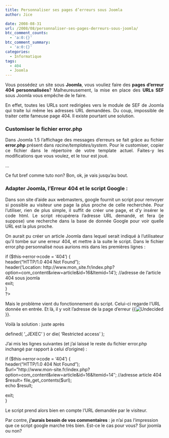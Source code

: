 ```yaml
---
title: Personnaliser ses pages d’erreurs sous Joomla
author: Jice

date: 2008-08-31
url: /2008/08/personnaliser-ses-pages-derreurs-sous-joomla/
btc_comment_counts:
  - 'a:0:{}'
btc_comment_summary:
  - 'a:0:{}'
categories:
  - Informatique
tags:
  - 404
  - Joomla
---
```

<p align="justify">
  Vous possédez un site sous <strong>Joomla</strong>, vous vouliez faire des <strong>pages d&#8217;erreur 404 personnalisées</strong>? Malheureusement, la mise en place des <strong>URLs SEF</strong> sous Joomla vous empêche de le faire.
</p>

<p align="justify">
  En effet, toutes les URLs sont redirigées vers le module de SEF de Joomla qui traite lui même les adresses URL demandées. Du coup, impossible de traiter cette fameuse page 404. Il existe pourtant une solution.
</p>

### Customiser le fichier error.php

<p align="justify">
  Dans Joomla 1.5 l&#8217;affichage des messages d&#8217;erreurs se fait grâce au fichier <strong>error.php</strong> présent dans <em>racine/templates/system</em>. Pour le customiser, copier ce fichier dans le répertoire de votre template actuel. Faites-y les modifications que vous voulez, et le tour est joué.
</p>

<p align="justify">
  &#8230;
</p>

<p align="justify">
  Ce fut bref comme tuto non? Bon, ok, je vais jusqu&#8217;au bout.
</p>

<p align="justify">
  <h3>
    Adapter Joomla, l&#8217;Erreur 404 et le script Google :
  </h3>
  
  <p align="justify">
    Dans son site d&#8217;aide aux webmasters, google fournit un script pour renvoyer si possible au visiteur une page la plus proche de celle recherchée. Pour l&#8217;utiliser, rien de plus simple, il suffit de créer une page, et d&#8217;y insérer le code html. Le script récupérera l&#8217;adresse URL demandé, et fera (je suppose) une recherche dans la base de donnée Google pour voir quelle URL est la plus proche.
  </p>
  
  <p align="justify">
    On aurait pu créer un article Joomla dans lequel serait indiqué à l&#8217;utilisateur qu&#8217;il tombe sur une erreur 404, et mettre à la suite le script. Dans le fichier error.php personnalisé nous aurions mis dans les premières lignes :
  </p>
  
  <p>
    <?php<br /> if ($this->error->code = &#8216;404&#8217;) {<br /> header(&#8220;HTTP/1.0 404 Not Found&#8221;);<br /> header(&#8216;Location: http://www.mon_site.fr/index.php?option=com_content&view=article&id=16&Itemid=14&#8242;); //adresse de l&#8217;article 404 sous joomla<br /> exit;<br /> }<br /> ?>
  </p>
  
  <p>
    Mais le problème vient du fonctionnement du script. Celui-ci regarde l&#8217;URL donnée en entrée. Et là, il y voit l&#8217;adresse de la page d&#8217;erreur {{<img title="Undecided" src="plugins/editors/tinymce/jscripts/tiny_mce/plugins/emotions/images/smiley-undecided.gif" border="0" alt="Undecided" >}}.
  </p>
  
  <p>
    Voilà la solution : juste après
  </p>
  
  <p>
    defined( &#8216;_JEXEC&#8217; ) or die( &#8216;Restricted access&#8217; );
  </p>
  
  <p>
    J&#8217;ai mis les lignes suivantes (et j&#8217;ai laissé le reste du fichier error.php inchangé par rapport à celui d&#8217;origine) :
  </p>
  
  <p>
    if ($this->error->code = &#8216;404&#8217;) {<br /> header(&#8220;HTTP/1.0 404 Not Found&#8221;);<br /> $url=&#8221;http://www.mon-site.fr/index.php?option=com_content&view=article&id=16&Itemid=14&#8243;; //adresse article 404<br /> $result= file_get_contents($url);<br /> echo $result;
  </p>
  
  <p>
    exit;<br /> }
  </p>
  
  <p>
    Le script prend alors bien en compte l&#8217;URL demandée par le visiteur.
  </p>
  
  <p>
    Par contre, <strong>j&#8217;aurais besoin de vos commentaires</strong> : je n&#8217;ai pas l&#8217;impression que ce script google marche très bien. Est-ce le cas pour vous? Sur joomla ou non?
  </p>